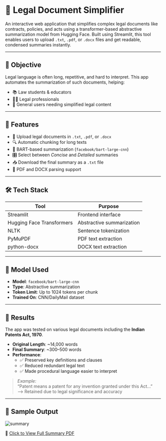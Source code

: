 # 📘 Legal Document Simplifier

An interactive web application that simplifies complex legal documents like contracts, policies, and acts using a transformer-based abstractive summarization model from Hugging Face. Built using Streamlit, this tool enables users to upload `.txt`, `.pdf`, or `.docx` files and get readable, condensed summaries instantly.

---

## 🎯 Objective

Legal language is often long, repetitive, and hard to interpret. This app automates the summarization of such documents, helping:
- 📚 Law students & educators
- 🧑‍⚖️ Legal professionals
- 🧠 General users needing simplified legal content

---

## 🚀 Features

- 📂 Upload legal documents in `.txt`, `.pdf`, or `.docx`
- 🔍 Automatic chunking for long texts
- 🤖 BART-based summarization (`facebook/bart-large-cnn`)
- 🎛 Select between *Concise* and *Detailed* summaries
- 📥 Download the final summary as a `.txt` file
- 🧾 PDF and DOCX parsing support

---

## 🛠️ Tech Stack

| Tool        | Purpose                        |
|-------------|--------------------------------|
| Streamlit   | Frontend interface             |
| Hugging Face Transformers | Abstractive summarization |
| NLTK        | Sentence tokenization          |
| PyMuPDF     | PDF text extraction            |
| python-docx | DOCX text extraction           |

---

## 🤖 Model Used

- **Model**: `facebook/bart-large-cnn`
- **Type**: Abstractive summarization
- **Token Limit**: Up to 1024 tokens per chunk
- **Trained On**: CNN/DailyMail dataset

---

## 🧪 Results

The app was tested on various legal documents including the **Indian Patents Act, 1970**.

- **Original Length**: ~14,000 words  
- **Final Summary**: ~300–500 words  
- **Performance**:
  - ✅ Preserved key definitions and clauses
  - ✅ Reduced redundant legal text
  - ✅ Made procedural language easier to interpret

> *Example:*  
> “Patent means a patent for any invention granted under this Act...”  
> ⟶ Retained due to legal significance and accuracy

---

## 🧾 Sample Output

![summary](assets/sample_summary.png)

📄 [Click to View Full Summary PDF]([assets/Legal_Document_Simplifier.pdf](https://github.com/adithyanum/legal_document_simplifier/blob/977c317e1ec518e2081a9ebb225f30b3c1931995/Legal_Document_Simplifier.pdf))
